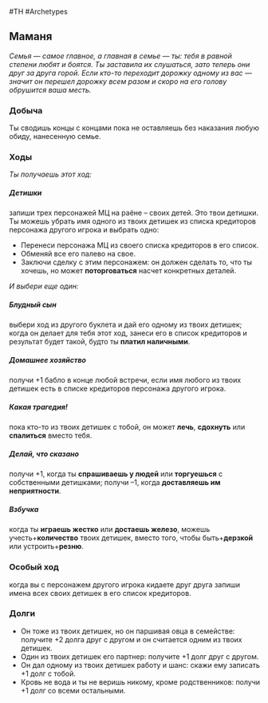 #TH #Archetypes 

## Маманя

*Семья — самое главное, а главная в семье — ты: тебя в равной степени любят и боятся.
Ты заставила их слушаться, зато теперь они друг за друга горой. Если кто-то переходит дорожку одному из вас — значит он перешел дорожку всем разом и скоро на его голову обрушится ваша месть.*

### Добыча
Ты сводишь концы с концами пока не оставляешь без наказания любую обиду, нанесенную семье.

### Ходы
*Ты получаешь этот ход:* 

##### Детишки
запиши трех персонажей МЦ на раёне – своих детей. Это твои детишки. Ты можешь убрать имя одного из твоих детишек из списка кредиторов персонажа другого игрока и выбрать одно: 
- Перенеси персонажа МЦ из своего списка кредиторов в его список. 
- Обменяй все его палево на свое. 
- Заключи сделку с этим персонажем: он должен сделать то, что ты хочешь, но может **поторговаться** насчет конкретных деталей.

*И выбери еще один:* 

##### Блудный сын
выбери ход из другого буклета и дай его одному из твоих детишек; когда он делает для тебя этот ход, занеси его в список кредиторов и результат будет такой, будто ты **платил наличными**. 

##### Домашнее хозяйство
получи +1 бабло в конце любой встречи, если имя любого из твоих детишек есть в списке кредиторов персонажа другого игрока. 

##### Какая трагедия!
пока кто-то из твоих детишек с тобой, он может **лечь**, **сдохнуть** или **спалиться** вместо тебя. 

##### Делай, что сказано
получи +1, когда ты **спрашиваешь у людей** или **торгуешься** с собственными детишками; получи –1, когда **доставляешь им неприятности**. 

##### Взбучка
когда ты **играешь жестко** или **достаешь железо**, можешь учесть+**количество** твоих детишек, вместо того, чтобы быть+**дерзкой** или устроить+**резню**.

### Особый ход
когда вы с персонажем другого игрока кидаете друг друга запиши имена всех своих детишек в его список кредиторов.

### Долги
- Он тоже из твоих детишек, но он паршивая овца в семействе: получите +2 долга друг с другом и он считается одним из твоих детишек. 
- Один из твоих детишек его партнер: получите +1 долг друг с другом. 
- Он дал одному из твоих детишек работу и шанс: скажи ему записать +1 долг с тобой. 
- Кровь не вода и ты не веришь никому, кроме родственников: получи +1 долг со всеми остальными.
